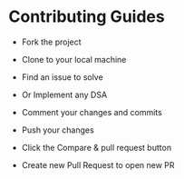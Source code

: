 # Contributing Guides

- Fork the project

- Clone to your local machine

- Find an issue to solve

- Or Implement any DSA

- Comment your changes and commits

- Push your changes

- Click the Compare & pull request button

- Create new Pull Request to open new PR
